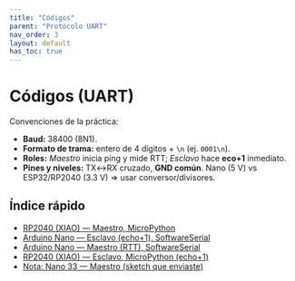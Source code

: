 ```yaml
---
title: "Códigos"
parent: "Protocolo UART"
nav_order: 3
layout: default
has_toc: true
---
```


# Códigos (UART)

Convenciones de la práctica:
- **Baud:** 38400 (8N1).
- **Formato de trama:** entero de 4 dígitos + `\n` (ej. `0001\n`).
- **Roles:** *Maestro* inicia ping y mide RTT; *Esclavo* hace **eco+1** inmediato.
- **Pines y niveles:** TX↔RX cruzado, **GND común**. Nano (5 V) vs ESP32/RP2040 (3.3 V) ⇒ usar conversor/divisores.

## Índice rápido
- [RP2040 (XIAO) — Maestro, MicroPython](#rp2040-maestro-micropython)
- [Arduino Nano — Esclavo (echo+1), SoftwareSerial](#arduino-esclavo-softwareserial)
- [Arduino Nano — Maestro (RTT), SoftwareSerial](#arduino-maestro-softwareserial)
- [RP2040 (XIAO) — Esclavo, MicroPython (echo+1)](#rp2040-esclavo-micropython)
- [Nota: Nano 33 — Maestro (sketch que enviaste)](#nota-nano33)